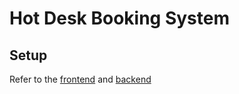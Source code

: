 # Hot Desk Booking System

## Setup

Refer to the [frontend](frontend\README.md) and [backend](backend\README.md)

